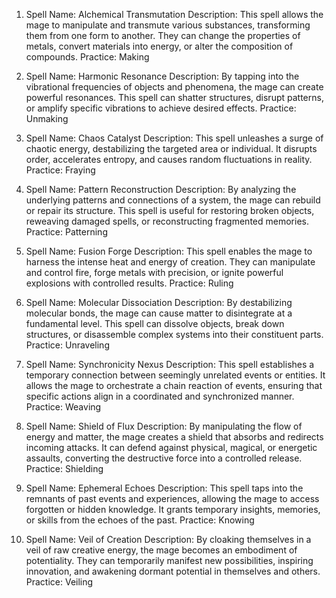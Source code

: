 1.  Spell Name: Alchemical Transmutation Description: This spell allows the mage to manipulate and transmute various substances, transforming them from one form to another. They can change the properties of metals, convert materials into energy, or alter the composition of compounds. Practice: Making

2.  Spell Name: Harmonic Resonance Description: By tapping into the vibrational frequencies of objects and phenomena, the mage can create powerful resonances. This spell can shatter structures, disrupt patterns, or amplify specific vibrations to achieve desired effects. Practice: Unmaking

3.  Spell Name: Chaos Catalyst Description: This spell unleashes a surge of chaotic energy, destabilizing the targeted area or individual. It disrupts order, accelerates entropy, and causes random fluctuations in reality. Practice: Fraying

4.  Spell Name: Pattern Reconstruction Description: By analyzing the underlying patterns and connections of a system, the mage can rebuild or repair its structure. This spell is useful for restoring broken objects, reweaving damaged spells, or reconstructing fragmented memories. Practice: Patterning

5.  Spell Name: Fusion Forge Description: This spell enables the mage to harness the intense heat and energy of creation. They can manipulate and control fire, forge metals with precision, or ignite powerful explosions with controlled results. Practice: Ruling

6.  Spell Name: Molecular Dissociation Description: By destabilizing molecular bonds, the mage can cause matter to disintegrate at a fundamental level. This spell can dissolve objects, break down structures, or disassemble complex systems into their constituent parts. Practice: Unraveling

7.  Spell Name: Synchronicity Nexus Description: This spell establishes a temporary connection between seemingly unrelated events or entities. It allows the mage to orchestrate a chain reaction of events, ensuring that specific actions align in a coordinated and synchronized manner. Practice: Weaving

8.  Spell Name: Shield of Flux Description: By manipulating the flow of energy and matter, the mage creates a shield that absorbs and redirects incoming attacks. It can defend against physical, magical, or energetic assaults, converting the destructive force into a controlled release. Practice: Shielding

9.  Spell Name: Ephemeral Echoes Description: This spell taps into the remnants of past events and experiences, allowing the mage to access forgotten or hidden knowledge. It grants temporary insights, memories, or skills from the echoes of the past. Practice: Knowing

10. Spell Name: Veil of Creation Description: By cloaking themselves in a veil of raw creative energy, the mage becomes an embodiment of potentiality. They can temporarily manifest new possibilities, inspiring innovation, and awakening dormant potential in themselves and others. Practice: Veiling